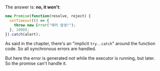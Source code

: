 The answer is: **no, it won't**:

```js run
new Promise(function(resolve, reject) {
  setTimeout(() => {
    throw new Error("에러 발생!");
  }, 1000);
}).catch(alert);
```

As said in the chapter, there's an "implicit `try..catch`" around the function code. So all synchronous errors are handled.

But here the error is generated not while the executor is running, but later. So the promise can't handle it. 
